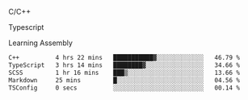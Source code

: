<p>C/C++</p>
<p> Typescript</p>
<p>Learning Assembly</p>

<!--START_SECTION:waka-->

```txt
C++          4 hrs 22 mins   ███████████▓░░░░░░░░░░░░░   46.79 %
TypeScript   3 hrs 14 mins   ████████▓░░░░░░░░░░░░░░░░   34.66 %
SCSS         1 hr 16 mins    ███▒░░░░░░░░░░░░░░░░░░░░░   13.66 %
Markdown     25 mins         █░░░░░░░░░░░░░░░░░░░░░░░░   04.56 %
TSConfig     0 secs          ░░░░░░░░░░░░░░░░░░░░░░░░░   00.14 %
```

<!--END_SECTION:waka-->
